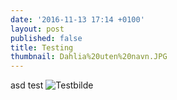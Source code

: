 ```yaml
---
date: '2016-11-13 17:14 +0100'
layout: post
published: false
title: Testing
thumbnail: Dahlia%20uten%20navn.JPG
---
```


asd
test
![Testbilde]({{site.baseurl}}/assets/img/Dahlia%20uten%20navn.JPG)
